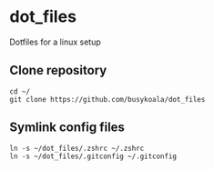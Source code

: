 # dot_files

Dotfiles for a linux setup

## Clone repository

```
cd ~/
git clone https://github.com/busykoala/dot_files
```

## Symlink config files

```
ln -s ~/dot_files/.zshrc ~/.zshrc
ln -s ~/dot_files/.gitconfig ~/.gitconfig
```
